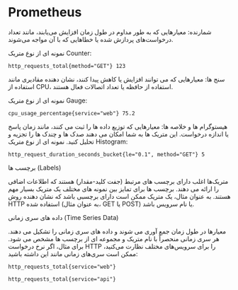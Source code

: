 # Prometheus 
شمارنده: معیارهایی که به طور مداوم در طول زمان افزایش می‌یابند، مانند تعداد درخواست‌های پردازش شده یا خطاهایی که با آن مواجه می‌شوند.

نمونه ای از نوع متریک  Counter:
```
http_requests_total{method="GET"} 123
```

سنج ها: معیارهایی که می توانند افزایش یا کاهش پیدا کنند، نشان دهنده مقادیری مانند استفاده از CPU، استفاده از حافظه یا تعداد اتصالات فعال هستند.

نمونه ای از نوع متریک  Gauge:
```
cpu_usage_percentage{service="web"} 75.2
```

هیستوگرام ها و خلاصه ها: معیارهایی که توزیع داده ها را ثبت می کنند، مانند زمان پاسخ یا اندازه درخواست. این متریک ها به شما امکان می دهند صدک ها و چندک ها را تجزیه و تحلیل کنید. 
نمونه ای از نوع متریک  Histogram:

```
http_request_duration_seconds_bucket{le="0.1", method="GET"} 5
```
برچسب ها (Labels)

متریک‌ها اغلب دارای برچسب های مرتبط (جفت کلید-مقدار) هستند که اطلاعات اضافی را ارائه می دهند. برچسب ها برای تمایز بین نمونه های مختلف یک متریک بسیار مهم هستند. به عنوان مثال، یک متریک ممکن است دارای برچسبی باشد که نشان دهنده روش HTTP استفاده شده (به عنوان مثال، GET یا POST) یا نام سرویس باشد.


داده های سری زمانی (Time Series Data)

معیارها در طول زمان جمع آوری می شوند و داده های سری زمانی را تشکیل می دهند. هر سری زمانی منحصراً با نام متریک و مجموعه ای از برچسب ها مشخص می شود. برای مثال، اگر نرخ درخواست HTTP را برای سرویس‌های مختلف نظارت می‌کنید، ممکن است سری‌های زمانی مانند این داشته باشید:
```
http_requests_total{service="web"}

http_requests_total{service="api"}
```
